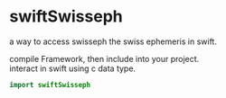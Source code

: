 # swiftSwisseph
 a way to access swisseph the swiss ephemeris in swift.  
 
 compile Framework, then include into your project.  
 interact in swift using c data type.  
 
 ```swift
 import swiftSwisseph
 ```
